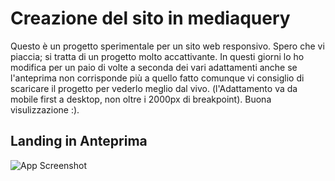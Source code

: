 
# Creazione del sito in mediaquery

Questo è un progetto sperimentale per un sito web responsivo. Spero che vi piaccia; si tratta di un progetto molto accattivante. In questi giorni lo ho modifica per un paio di volte a seconda dei vari adattamenti anche se l'anteprima non corrisponde più a quello fatto comunque vi consiglio di scaricare il progetto per vederlo meglio dal vivo. (l'Adattamento va da mobile first a desktop, non oltre i 2000px di breakpoint).
Buona visulizzazione :).

## Landing in Anteprima

![App Screenshot](https://i.ibb.co/gbCQBT0h/Nuovo-progetto.png)